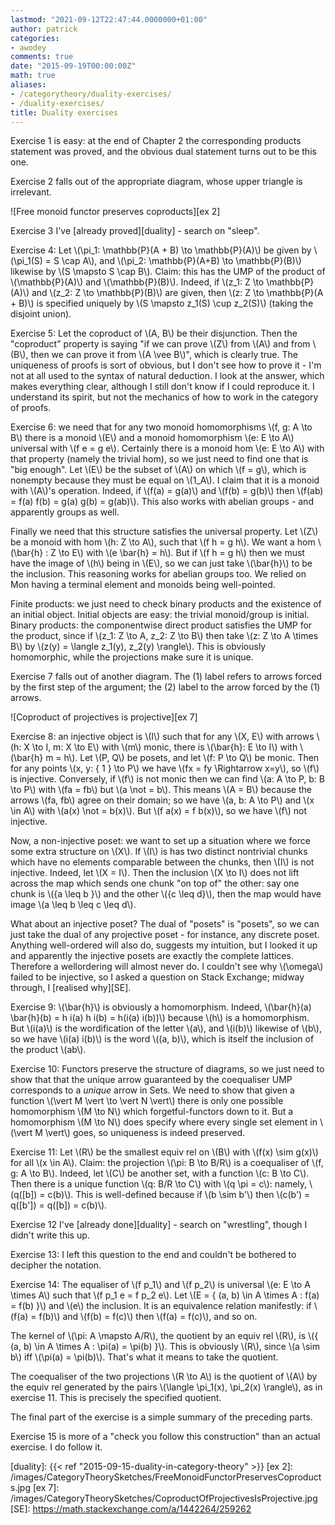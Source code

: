 ```yaml
---
lastmod: "2021-09-12T22:47:44.0000000+01:00"
author: patrick
categories:
- awodey
comments: true
date: "2015-09-19T00:00:00Z"
math: true
aliases:
- /categorytheory/duality-exercises/
- /duality-exercises/
title: Duality exercises
---
```


Exercise 1 is easy: at the end of Chapter 2 the corresponding products statement was proved, and the obvious dual statement turns out to be this one.

Exercise 2 falls out of the appropriate diagram, whose upper triangle is irrelevant.

![Free monoid functor preserves coproducts][ex 2]

Exercise 3 I've [already proved][duality] - search on "sleep".

Exercise 4: Let \\(\pi_1: \mathbb{P}(A + B) \to \mathbb{P}(A)\\) be given by \\(\pi_1(S) = S \cap A\\), and \\(\pi_2: \mathbb{P}(A+B) \to \mathbb{P}(B)\\) likewise by \\(S \mapsto S \cap B\\). Claim: this has the UMP of the product of \\(\mathbb{P}(A)\\) and \\(\mathbb{P}(B)\\). Indeed, if \\(z_1: Z \to \mathbb{P}(A)\\) and \\(z_2: Z \to \mathbb{P}(B)\\) are given, then \\(z: Z \to \mathbb{P}(A + B)\\) is specified uniquely by \\(S \mapsto z_1(S) \cup z_2(S)\\) (taking the disjoint union).

Exercise 5: Let the coproduct of \\(A, B\\) be their disjunction. Then the "coproduct" property is saying "if we can prove \\(Z\\) from \\(A\\) and from \\(B\\), then we can prove it from \\(A \vee B\\)", which is clearly true. The uniqueness of proofs is sort of obvious, but I don't see how to prove it - I'm not at all used to the syntax of natural deduction. I look at the answer, which makes everything clear, although I still don't know if I could reproduce it. I understand its spirit, but not the mechanics of how to work in the category of proofs.

Exercise 6: we need that for any two monoid homomorphisms \\(f, g: A \to B\\) there is a monoid \\(E\\) and a monoid homomorphism \\(e: E \to A\\) universal with \\(f e = g e\\). Certainly there is a monoid hom \\(e: E \to A\\) with that property (namely the trivial hom), so we just need to find one that is "big enough". Let \\(E\\) be the subset of \\(A\\) on which \\(f = g\\), which is nonempty because they must be equal on \\(1_A\\). I claim that it is a monoid with \\(A\\)'s operation. Indeed, if \\(f(a) = g(a)\\) and \\(f(b) = g(b)\\) then \\(f(ab) = f(a) f(b) = g(a) g(b) = g(ab)\\). This also works with abelian groups - and apparently groups as well.

Finally we need that this structure satisfies the universal property. Let \\(Z\\) be a monoid with hom \\(h: Z \to A\\), such that \\(f h = g h\\). We want a hom \\(\bar{h} : Z \to E\\) with \\(e \bar{h} = h\\). But if \\(f h = g h\\) then we must have the image of \\(h\\) being in \\(E\\), so we can just take \\(\bar{h}\\) to be the inclusion. This reasoning works for abelian groups too. We relied on Mon having a terminal element and monoids being well-pointed.

Finite products: we just need to check binary products and the existence of an initial object. Initial objects are easy: the trivial monoid/group is initial. Binary products: the componentwise direct product satisfies the UMP for the product, since if \\(z_1: Z \to A, z_2: Z \to B\\) then take \\(z: Z \to A \times B\\) by \\(z(y) = \langle z_1(y), z_2(y) \rangle\\). This is obviously homomorphic, while the projections make sure it is unique.

Exercise  7 falls out of another diagram. The (1) label refers to arrows forced by the first step of the argument; the (2) label to the arrow forced by the (1) arrows.

![Coproduct of projectives is projective][ex 7]

Exercise 8: an injective object is \\(I\\) such that for any \\(X, E\\) with arrows \\(h: X \to I, m: X \to E\\) with \\(m\\) monic, there is \\(\bar{h}: E \to I\\) with \\(\bar{h} m = h\\). Let \\(P, Q\\) be posets, and let \\(f: P \to Q\\) be monic. Then for any points \\(x, y: \{ 1 \} \to P\\) we have \\(fx = fy \Rightarrow x=y\\), so \\(f\\) is injective. Conversely, if \\(f\\) is not monic then we can find \\(a: A \to P, b: B \to P\\) with \\(fa = fb\\) but \\(a \not = b\\). This means \\(A = B\\) because the arrows \\(fa, fb\\) agree on their domain; so we have \\(a, b: A \to P\\) and \\(x \in A\\) with \\(a(x) \not = b(x)\\). But \\(f a(x) = f b(x)\\), so we have \\(f\\) not injective.

Now, a non-injective poset: we want to set up a situation where we force some extra structure on \\(X\\). If \\(I\\) is has two distinct nontrivial chunks which have no elements comparable between the chunks, then \\(I\\) is not injective. Indeed, let \\(X = I\\). Then the inclusion \\(X \to I\\) does not lift across the map which sends one chunk "on top of" the other: say one chunk is \\(\{a \leq b \}\\) and the other \\(\{c \leq d\}\\), then the map would have image \\(a \leq b \leq c \leq d\\).

What about an injective poset? The dual of "posets" is "posets", so we can just take the dual of any projective poset - for instance, any discrete poset. Anything well-ordered will also do, suggests my intuition, but I looked it up and apparently the injective posets are exactly the complete lattices. Therefore a wellordering will almost never do. I couldn't see why \\(\omega\\) failed to be injective, so I asked a question on Stack Exchange; midway through, I [realised why][SE].

Exercise 9: \\(\bar{h}\\) is obviously a homomorphism. Indeed, \\(\bar{h}(a) \bar{h}(b) = h i(a) h i(b) = h(i(a) i(b))\\) because \\(h\\) is a homomorphism. But \\(i(a)\\) is the wordification of the letter \\(a\\), and \\(i(b)\\) likewise of \\(b\\), so we have \\(i(a) i(b)\\) is the word \\((a, b)\\), which is itself the inclusion of the product \\(ab\\).

Exercise 10: Functors preserve the structure of diagrams, so we just need to show that that the unique arrow guaranteed by the coequaliser UMP corresponds to a *unique* arrow in Sets. We need to show that given a function \\(\vert M \vert \to \vert N \vert\\) there is only one possible homomorphism \\(M \to N\\) which forgetful-functors down to it. But a homomorphism \\(M \to N\\) does specify where every single set element in \\(\vert M \vert\\) goes, so uniqueness is indeed preserved.

Exercise 11: Let \\(R\\) be the smallest equiv rel on \\(B\\) with \\(f(x) \sim g(x)\\) for all \\(x \in A\\). Claim: the projection \\(\pi: B \to B/R\\) is a coequaliser of \\(f, g: A \to B\\). Indeed, let \\(C\\) be another set, with a function \\(c: B \to C\\). Then there is a unique function \\(q: B/R \to C\\) with \\(q \pi = c\\): namely, \\(q([b]) = c(b)\\). This is well-defined because if \\(b \sim b'\\) then \\(c(b') = q([b']) = q([b]) = c(b)\\).

Exercise 12 I've [already done][duality] - search on "wrestling", though I didn't write this up.

Exercise 13: I left this question to the end and couldn't be bothered to decipher the notation.

Exercise 14: The equaliser of \\(f p_1\\) and \\(f p_2\\) is universal \\(e: E \to A \times A\\) such that \\(f p_1 e = f p_2 e\\). Let \\(E = \{ (a, b) \in A \times A : f(a) = f(b) \}\\) and \\(e\\) the inclusion. It is an equivalence relation manifestly: if \\(f(a) = f(b)\\) and \\(f(b) = f(c)\\) then \\(f(a) = f(c)\\), and so on.

The kernel of \\(\pi: A \mapsto A/R\\), the quotient by an equiv rel \\(R\\), is \\(\{ (a, b) \in A \times A : \pi(a) = \pi(b) \}\\). This is obviously \\(R\\), since \\(a \sim b\\) iff \\(\pi(a) = \pi(b)\\). That's what it means to take the quotient.

The coequaliser of the two projections \\(R \to A\\) is the quotient of \\(A\\) by the equiv rel generated by the pairs \\(\langle \pi_1(x), \pi_2(x) \rangle\\), as in exercise 11. This is precisely the specified quotient.

The final part of the exercise is a simple summary of the preceding parts.

Exercise 15 is more of a "check you follow this construction" than an actual exercise. I do follow it.

[duality]: {{< ref "2015-09-15-duality-in-category-theory" >}}
[ex 2]: /images/CategoryTheorySketches/FreeMonoidFunctorPreservesCoproducts.jpg
[ex 7]: /images/CategoryTheorySketches/CoproductOfProjectivesIsProjective.jpg
[SE]: https://math.stackexchange.com/a/1442264/259262
